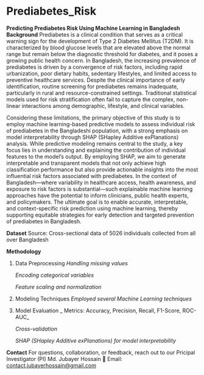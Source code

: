 # Prediabetes_Risk
**Predicting Prediabetes Risk Using Machine Learning in Bangladesh**
**Background**
Prediabetes is a clinical condition that serves as a critical warning sign for the development of Type 2 Diabetes Mellitus (T2DM). It is characterized by blood glucose levels that are elevated above the normal range but remain below the diagnostic threshold for diabetes, and it poses a growing public health concern. In Bangladesh, the increasing prevalence of prediabetes is driven by a convergence of risk factors, including rapid urbanization, poor dietary habits, sedentary lifestyles, and limited access to preventive healthcare services. Despite the clinical importance of early identification, routine screening for prediabetes remains inadequate, particularly in rural and resource-constrained settings. Traditional statistical models used for risk stratification often fail to capture the complex, non-linear interactions among demographic, lifestyle, and clinical variables.

Considering these limitations, the primary objective of this study is to employ machine learning-based predictive models to assess individual risk of prediabetes in the Bangladeshi population, with a strong emphasis on model interpretability through SHAP (SHapley Additive exPlanations) analysis. While predictive modeling remains central to the study, a key focus lies in understanding and explaining the contribution of individual features to the model’s output. By employing SHAP, we aim to generate interpretable and transparent models that not only achieve high classification performance but also provide actionable insights into the most influential risk factors associated with prediabetes.
In the context of Bangladesh—where variability in healthcare access, health awareness, and exposure to risk factors is substantial—such explainable machine learning approaches have the potential to inform clinicians, public health experts, and policymakers. The ultimate goal is to enable accurate, interpretable, and context-specific risk prediction using machine learning, thereby supporting equitable strategies for early detection and targeted prevention of prediabetes in Bangladesh.

**Dataset**
Source: Cross-sectional data of 5026 individuals collected from all over Bangladesh

**Methodology**

1. Data Preprocessing
      _Handling missing values_

      _Encoding categorical variables_

     _Feature scaling and normalization_

2. Modeling Techniques
      _Employed several Machine Learning techniques_

3. Model Evaluation
     _ Metrics: Accuracy, Precision, Recall, F1-Score, ROC-AUC_

      _Cross-validation_

      _SHAP (SHapley Additive exPlanations) for model interpretability_

**Contact**
For questions, collaboration, or feedback, reach out to our Pricipal Investigator (PI)
Md. Jubayer Hossain
📧 Email: contact.jubayerhossain@gmail.com
